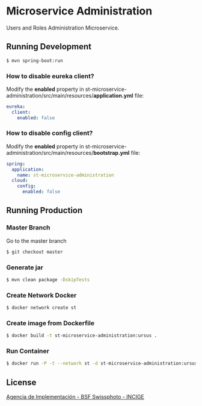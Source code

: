 # Microservice Administration

Users and Roles Administration Microservice.

## Running Development

```sh
$ mvn spring-boot:run
```

### How to disable eureka client?

Modify the **enabled** property in st-microservice-administration/src/main/resources/**application.yml** file:

```yml
eureka:
  client:
    enabled: false
```

### How to disable config client?

Modify the **enabled** property in st-microservice-administration/src/main/resources/**bootstrap.yml** file:

```yml
spring:
  application:
    name: st-microservice-administration
  cloud:
    config:
      enabled: false
```

## Running Production

### Master Branch

Go to the master branch

```sh
$ git checkout master
```

### Generate jar

```sh
$ mvn clean package -DskipTests
```

### Create Network Docker

```sh
$ docker network create st
```

### Create image from Dockerfile

```sh
$ docker build -t st-microservice-administration:ursus .
```

### Run Container

```sh
$ docker run -P -t --network st -d st-microservice-administration:ursus
```

## License

[Agencia de Implementación - BSF Swissphoto - INCIGE](https://github.com/AgenciaImplementacion/st-microservice-administration/blob/master/LICENSE)